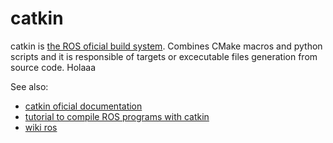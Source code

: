 # catkin

catkin is [the ROS oficial build system](http://wiki.ros.org/catkin). Combines CMake macros and python scripts and it is responsible of targets or excecutable files generation from source code. Holaaa

See also:

 - [catkin oficial documentation](http://wiki.ros.org/catkin)
 - [tutorial to compile ROS programs with catkin](http://jbohren.com/articles/gentle-catkin-intro/)
 - [wiki ros](http://wiki.ros.org/catkin)

